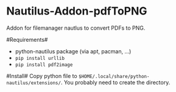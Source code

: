 # Nautilus-Addon-pdfToPNG
Addon for filemanager nautlus to convert PDFs to PNG.

#Requirements#
- python-nautilus package (via apt, pacman, ...)
- `pip install urllib`
- `pip install pdf2image`

#Install#
Copy python file to `$HOME/.local/share/python-nautilus/extensions/`. You probably need to create the directory. 
